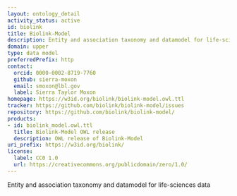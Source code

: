 ```yaml
---
layout: ontology_detail
activity_status: active
id: biolink
title: Biolink-Model
description: Entity and association taxonomy and datamodel for life-sciences data
domain: upper
type: data model
preferredPrefix: http
contact:
  orcid: 0000-0002-8719-7760
  github: sierra-moxon
  email: smoxon@lbl.gov
  label: Sierra Taylor Moxon
homepage: https://w3id.org/biolink/biolink-model.owl.ttl
tracker: https://github.com/biolink/biolink-model/issues
repository: https://github.com/biolink/biolink-model/
products:
- id: biolink_model.owl.ttl
  title: Biolink-Model OWL release
  description: OWL release of Biolink-Model
uri_prefix: https://w3id.org/biolink/
license:
  label: CC0 1.0
  url: https://creativecommons.org/publicdomain/zero/1.0/
---
```


Entity and association taxonomy and datamodel for life-sciences data
